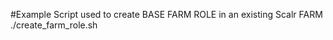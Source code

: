 #Example Script used to create BASE FARM ROLE in an existing Scalr FARM
./create_farm_role.sh <farmID>
